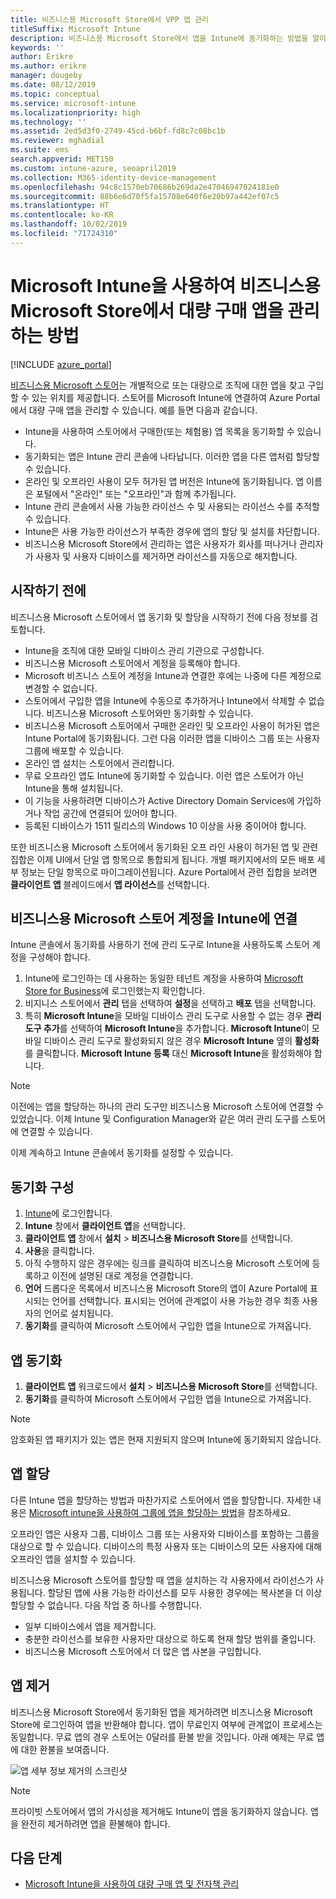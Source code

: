 ```yaml
---
title: 비즈니스용 Microsoft Store에서 VPP 앱 관리
titleSuffix: Microsoft Intune
description: 비즈니스용 Microsoft Store에서 앱을 Intune에 동기화하는 방법을 알아봅니다.
keywords: ''
author: Erikre
ms.author: erikre
manager: dougeby
ms.date: 08/12/2019
ms.topic: conceptual
ms.service: microsoft-intune
ms.localizationpriority: high
ms.technology: ''
ms.assetid: 2ed5d3f0-2749-45cd-b6bf-fd8c7c08bc1b
ms.reviewer: mghadial
ms.suite: ems
search.appverid: MET150
ms.custom: intune-azure, seoapril2019
ms.collection: M365-identity-device-management
ms.openlocfilehash: 94c8c1570eb70686b269da2e47046947024181e0
ms.sourcegitcommit: 88b6e6d70f5fa15708e640f6e20b97a442ef07c5
ms.translationtype: HT
ms.contentlocale: ko-KR
ms.lasthandoff: 10/02/2019
ms.locfileid: "71724310"
---
```

# <a name="how-to-manage-volume-purchased-apps-from-the-microsoft-store-for-business-with-microsoft-intune"></a>Microsoft Intune을 사용하여 비즈니스용 Microsoft Store에서 대량 구매 앱을 관리하는 방법

[!INCLUDE [azure_portal](../includes/azure_portal.md)]

[비즈니스용 Microsoft 스토어](https://www.microsoft.com/business-store)는 개별적으로 또는 대량으로 조직에 대한 앱을 찾고 구입할 수 있는 위치를 제공합니다. 스토어를 Microsoft Intune에 연결하여 Azure Portal에서 대량 구매 앱을 관리할 수 있습니다. 예를 들면 다음과 같습니다.
* Intune을 사용하여 스토어에서 구매한(또는 체험용) 앱 목록을 동기화할 수 있습니다.
* 동기화되는 앱은 Intune 관리 콘솔에 나타납니다. 이러한 앱을 다른 앱처럼 할당할 수 있습니다.
* 온라인 및 오프라인 사용이 모두 허가된 앱 버전은 Intune에 동기화됩니다. 앱 이름은 포털에서 "온라인" 또는 "오프라인"과 함께 추가됩니다.
* Intune 관리 콘솔에서 사용 가능한 라이선스 수 및 사용되는 라이선스 수를 추적할 수 있습니다.
* Intune은 사용 가능한 라이선스가 부족한 경우에 앱의 할당 및 설치를 차단합니다.
* 비즈니스용 Microsoft Store에서 관리하는 앱은 사용자가 회사를 떠나거나 관리자가 사용자 및 사용자 디바이스를 제거하면 라이선스를 자동으로 해지합니다.

## <a name="before-you-start"></a>시작하기 전에

비즈니스용 Microsoft 스토어에서 앱 동기화 및 할당을 시작하기 전에 다음 정보를 검토합니다.

- Intune을 조직에 대한 모바일 디바이스 관리 기관으로 구성합니다.
- 비즈니스용 Microsoft 스토어에서 계정을 등록해야 합니다.
- Microsoft 비즈니스 스토어 계정을 Intune과 연결한 후에는 나중에 다른 계정으로 변경할 수 없습니다.
- 스토어에서 구입한 앱을 Intune에 수동으로 추가하거나 Intune에서 삭제할 수 없습니다. 비즈니스용 Microsoft 스토어와만 동기화할 수 있습니다.
- 비즈니스용 Microsoft 스토어에서 구매한 온라인 및 오프라인 사용이 허가된 앱은 Intune Portal에 동기화됩니다. 그런 다음 이러한 앱을 디바이스 그룹 또는 사용자 그룹에 배포할 수 있습니다. 
- 온라인 앱 설치는 스토어에서 관리합니다.
- 무료 오프라인 앱도 Intune에 동기화할 수 있습니다. 이런 앱은 스토어가 아닌 Intune을 통해 설치됩니다.
- 이 기능을 사용하려면 디바이스가 Active Directory Domain Services에 가입하거나 작업 공간에 연결되어 있어야 합니다.
- 등록된 디바이스가 1511 릴리스의 Windows 10 이상을 사용 중이어야 합니다.

또한 비즈니스용 Microsoft 스토어에서 동기화된 오프 라인 사용이 허가된 앱 및 관련 집합은 이제 UI에서 단일 앱 항목으로 통합되게 됩니다. 개별 패키지에서의 모든 배포 세부 정보는 단일 항목으로 마이그레이션됩니다. Azure Portal에서 관련 집합을 보려면 **클라이언트 앱** 블레이드에서 **앱 라이선스**를 선택합니다.

## <a name="associate-your-microsoft-store-for-business-account-with-intune"></a>비즈니스용 Microsoft 스토어 계정을 Intune에 연결
Intune 콘솔에서 동기화를 사용하기 전에 관리 도구로 Intune을 사용하도록 스토어 계정을 구성해야 합니다.
1. Intune에 로그인하는 데 사용하는 동일한 테넌트 계정을 사용하여 [Microsoft Store for Business](https://www.microsoft.com/business-store)에 로그인했는지 확인합니다.
2. 비지니스 스토어에서 **관리** 탭을 선택하여 **설정**을 선택하고 **배포** 탭을 선택합니다.
3. 특히 **Microsoft Intune**을 모바일 디바이스 관리 도구로 사용할 수 없는 경우 **관리 도구 추가**를 선택하여 **Microsoft Intune**을 추가합니다. **Microsoft Intune**이 모바일 디바이스 관리 도구로 활성화되지 않은 경우 **Microsoft Intune** 옆의 **활성화**를 클릭합니다. **Microsoft Intune 등록** 대신 **Microsoft Intune**을 활성화해야 합니다.

> [!NOTE]
> 이전에는 앱을 할당하는 하나의 관리 도구만 비즈니스용 Microsoft 스토어에 연결할 수 있었습니다. 이제 Intune 및 Configuration Manager와 같은 여러 관리 도구를 스토어에 연결할 수 있습니다. 

이제 계속하고 Intune 콘솔에서 동기화를 설정할 수 있습니다.

## <a name="configure-synchronization"></a>동기화 구성

1. [Intune](https://go.microsoft.com/fwlink/?linkid=2090973)에 로그인합니다.
3. **Intune** 창에서 **클라이언트 앱**을 선택합니다.
1. **클라이언트 앱** 창에서 **설치** > **비즈니스용 Microsoft Store**를 선택합니다.
2. **사용**을 클릭합니다.
3. 아직 수행하지 않은 경우에는 링크를 클릭하여 비즈니스용 Microsoft 스토어에 등록하고 이전에 설명된 대로 계정을 연결합니다.
5. **언어** 드롭다운 목록에서 비즈니스용 Microsoft Store의 앱이 Azure Portal에 표시되는 언어를 선택합니다. 표시되는 언어에 관계없이 사용 가능한 경우 최종 사용자의 언어로 설치됩니다.
6. **동기화**를 클릭하여 Microsoft 스토어에서 구입한 앱을 Intune으로 가져옵니다.

## <a name="synchronize-apps"></a>앱 동기화

1. **클라이언트 앱** 워크로드에서 **설치** > **비즈니스용 Microsoft Store**를 선택합니다.
2. **동기화**를 클릭하여 Microsoft 스토어에서 구입한 앱을 Intune으로 가져옵니다.

> [!NOTE]
> 암호화된 앱 패키지가 있는 앱은 현재 지원되지 않으며 Intune에 동기화되지 않습니다.

## <a name="assign-apps"></a>앱 할당

다른 Intune 앱을 할당하는 방법과 마찬가지로 스토어에서 앱을 할당합니다. 자세한 내용은 [Microsoft intune을 사용하여 그룹에 앱을 할당하는 방법](apps-deploy.md)을 참조하세요. 

오프라인 앱은 사용자 그룹, 디바이스 그룹 또는 사용자와 디바이스를 포함하는 그룹을 대상으로 할 수 있습니다.
디바이스의 특정 사용자 또는 디바이스의 모든 사용자에 대해 오프라인 앱을 설치할 수 있습니다. 


비즈니스용 Microsoft 스토어를 할당할 때 앱을 설치하는 각 사용자에서 라이선스가 사용됩니다. 할당된 앱에 사용 가능한 라이선스를 모두 사용한 경우에는 복사본을 더 이상 할당할 수 없습니다. 다음 작업 중 하나를 수행합니다.
* 일부 디바이스에서 앱을 제거합니다.
* 충분한 라이선스를 보유한 사용자만 대상으로 하도록 현재 할당 범위를 줄입니다.
* 비즈니스용 Microsoft 스토어에서 더 많은 앱 사본을 구입합니다.

## <a name="remove-apps"></a>앱 제거

비즈니스용 Microsoft Store에서 동기화된 앱을 제거하려면 비즈니스용 Microsoft Store에 로그인하여 앱을 반환해야 합니다. 앱이 무료인지 여부에 관계없이 프로세스는 동일합니다. 무료 앱의 경우 스토어는 0달러를 환불 받을 것입니다. 아래 예제는 무료 앱에 대한 환불을 보여줍니다. 

![앱 세부 정보 제거의 스크린샷](./media/windows-store-for-business/microsoft-store-for-business-01.png)

> [!NOTE]
> 프라이빗 스토어에서 앱의 가시성을 제거해도 Intune이 앱을 동기화하지 않습니다. 앱을 완전히 제거하려면 앱을 환불해야 합니다.

## <a name="next-steps"></a>다음 단계

- [Microsoft Intune을 사용하여 대량 구매 앱 및 전자책 관리](../vpp-apps.md)
